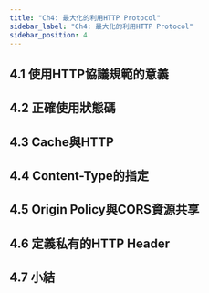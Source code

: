 ```yaml
---
title: "Ch4: 最大化的利用HTTP Protocol"
sidebar_label: "Ch4: 最大化的利用HTTP Protocol"
sidebar_position: 4
---
```


## 4.1 使用HTTP協議規範的意義

## 4.2 正確使用狀態碼

## 4.3 Cache與HTTP

## 4.4 Content-Type的指定

## 4.5 Origin Policy與CORS資源共享

## 4.6 定義私有的HTTP Header

## 4.7 小結
